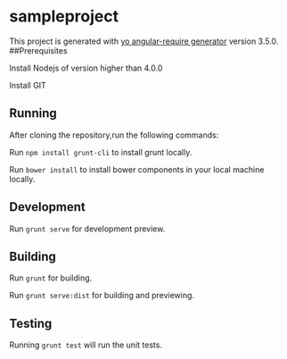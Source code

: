 # sampleproject

This project is generated with [yo angular-require generator](https://github.com/aaronallport/generator-angular-require)
version 3.5.0.
##Prerequisites

Install Nodejs of version higher than 4.0.0

Install GIT 


## Running

After cloning the repository,run the following commands:

Run `npm install grunt-cli` to install grunt locally.

Run `bower install` to install bower components in your local machine locally.

## Development 

Run `grunt serve` for development preview.

## Building

Run `grunt` for building.

Run `grunt serve:dist` for building and previewing.

## Testing

Running `grunt test` will run the unit tests.
